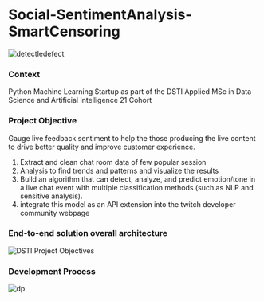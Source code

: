 # Social-SentimentAnalysis-SmartCensoring
![detectledefect](https://user-images.githubusercontent.com/71192682/125970979-148202e9-e7d1-4241-9797-f9db3d322f21.JPG)
### Context
Python Machine Learning Startup as  part of the DSTI Applied MSc in Data Science and Artificial Intelligence 21 Cohort

### Project Objective
Gauge live feedback sentiment to help the those producing the live content to drive better quality and improve customer experience.
1. Extract and clean chat room data of few popular session
2. Analysis to find trends and patterns and visualize the results
3. Build an algorithm that can detect, analyze, and predict emotion/tone in a live chat event with multiple classification methods (such as NLP and sensitive analysis). 
4. integrate this model as an API extension into the twitch developer community webpage

### End-to-end solution overall architecture
![DSTI Project Objectives](https://user-images.githubusercontent.com/71192682/125971029-9811c599-aeca-4090-814d-54d7d42755ce.JPG)

### Development Process
![dp](https://user-images.githubusercontent.com/71192682/144764645-0014bdb8-ee9b-4b55-9605-cc0476b353d1.JPG)

